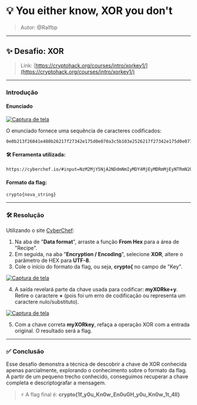 # 💡 You either know, XOR you don't

> Autor: @Ralfbp

---

## ✨ Desafio: XOR

> Link: [https://cryptohack.org/courses/intro/xorkey1/](https://cryptohack.org/courses/intro/xorkey1/)

---

### Introdução

#### Enunciado

[![Captura de tela](https://i.postimg.cc/qgfm474C/Captura-de-tela-2025-06-05-133708.png)](https://postimg.cc/N248xByg)

O enunciado fornece uma sequência de caracteres codificados:

```
0e0b213f26041e480b26217f27342e175d0e070a3c5b103e2526217f27342e175d0e077e263451150104
```

#### 🛠️ Ferramenta utilizada:

```
https://cyberchef.io/#input=NzM2MjY5NjA2NDdmNmIyMDY4MjEyMDRmMjEyNTRmN2Q2OTRmNzYyNDY2MjA2NTYyMjEyNzIzNGY3MjY5Mjc3NTZk
```

#### Formato da flag:

```
crypto{nova_string}
```

---

### 🛠️ Resolução

Utilizando o site [CyberChef](https://cyberchef.io):

1. Na aba de "**Data format**", arraste a função **From Hex** para a área de "Recipe".
2. Em seguida, na aba "**Encryption / Encoding**", selecione **XOR**, altere o parâmetro de HEX para **UTF-8**.
3. Cole o início do formato da flag, ou seja, **crypto{** no campo de "Key".

[![Captura de tela](https://i.postimg.cc/7h9KTJJv/Captura-de-tela-2025-06-05-135023.png)](https://postimg.cc/n9s4yz1T)

4. A saída revelará parte da chave usada para codificar: **myXORke+y**. Retire o caractere **+** (pois foi um erro de codificação ou representa um caractere nulo/substituto).

[![Captura de tela](https://i.postimg.cc/rmfkqsym/Captura-de-tela-2025-06-05-135043.png)](https://postimg.cc/LYg7TH1K)

5. Com a chave correta **myXORkey**, refaça a operação XOR com a entrada original. O resultado será a flag.

---

### ✅ Conclusão

Esse desafio demonstra a técnica de descobrir a chave de XOR conhecida apenas parcialmente, explorando o conhecimento sobre o formato da flag. A partir de um pequeno trecho conhecido, conseguimos recuperar a chave completa e descriptografar a mensagem.

> ⚡ A flag final é: **crypto{1f_y0u_Kn0w_En0uGH_y0u_Kn0w_1t_4ll}**
